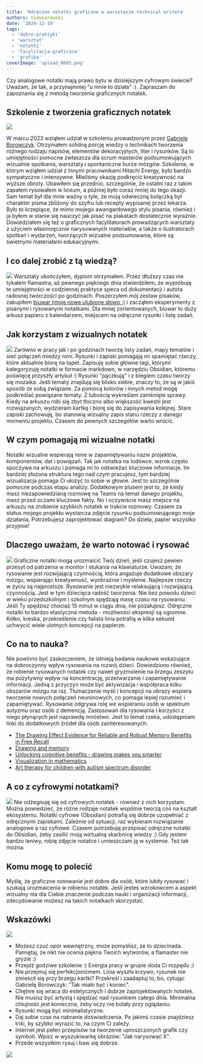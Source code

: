 ```yaml
---
title: 'Odręczne notatki graficzne w warsztacie technical writera'
authors: niewiarowski
date: '2024-12-19'
tags:
  - 'dobre-praktyki'
  - 'warsztat'
  - 'notatki'
  - 'facylitacja-graficzna'
  - 'grafika'
coverImage: 'upload_0085.png'
---
```


Czy analogowe notatki mają prawo bytu w dzisiejszym cyfrowym świecie? Uważam, że
tak, a przynajmniej "u mnie to działa" :). Zapraszam do zapoznania się z metodą
tworzenia graficznych notatek.

<!--truncate-->

## Szkolenie z tworzenia graficznych notatek

![](images/upload_0086.png)

W marcu 2023 wziąłem udział w szkoleniu prowadzonym przez
[Gabrielę Borowczyk](https://www.linkedin.com/in/gabriela-borowczyk-%E2%9C%8F-55558126/).
Otrzymałem solidną porcję wiedzy o technikach tworzenia różnego rodzaju napisów,
elementów dekoracyjnych, liter i rysunków. Są to umiejętności pomocne zwłaszcza
dla scrum masterów podsumowujących wizualnie spotkania, warsztaty i spontaniczne
burze mózgów. Szkolenie, w którym wziąłem udział z innymi pracownikami Hitachi
Energy, było bardzo sympatyczne i intensywne. Mieliśmy okazję podkręcić
kreatywność na wyższe obroty. Ubawiłem się przednio, szczególnie, że ostatni raz
z takim zapałem rysowałem w liceum, a później było coraz mniej do tego okazji.
Sam temat był dla mnie ważny o tyle, że moją odwieczną bolączką był charakter
pisma zbliżony do szyfru lub recepty wypisanej przez lekarza. Było to krzepiące,
że mimo mojego awangardowego stylu pisania, również i ja byłem w stanie się
nauczyć jak pisać na plakatach dostatecznie wyraźnie. Dowiedziałem się też o
graficznych facylitatorach prowadzących warsztaty z użyciem własnoręcznie
narysowanych materiałów, a także o ilustratorach spotkań i wydarzeń, tworzących
wizualne podsumowania, które są świetnymi materiałami edukacyjnymi.

## I co dalej zrobić z tą wiedzą?

![](images/upload_0087.png) Warsztaty ukończyłem, dyplom otrzymałem. Przez
dłuższy czas nie tykałem flamastra, aż pewnego pięknego dnia stwierdziłem, że
wypróbuję te umiejętności w codziennej praktyce speca od dokumentacji i autora
radosnej twórczości po godzinach. Poszerzyłem mój zestaw pisaków, zakupiłem
[biuwar (moje nowe ulubione słowo ;)](https://sjp.pwn.pl/slowniki/biuwar.html) i
zacząłem eksperymenty z pisanymi i rysowanymi notatkami. Dla mniej
zorientowanych, biuwar to duży arkusz papieru z kalendarzem, miejscem na
odręczne rysunki i listę zadań.

## Jak korzystam z wizualnych notatek

![](images/upload_0088.png) Zarówno w pracy jak i po godzinach tworzę listy
zadań, mapy tematów i sieć połączeń miedzy nimi. Rysunki i zapiski pomagają mi
spamiętać rzeczy, które aktualnie biorę na tapet. Zapisuję sobie główne tagi,
którymi kategoryzuję notatki w formacie markdown, w narzędziu Obsidian, któremu poświęcę
przyszły artykuł :) Rysunki "pączkują" i z biegiem czasu tworzy się mozaika.
Jeśli tematy znajdują się blisko siebie, znaczy to, że są w jakiś sposób ze sobą
związane. Za pomocą kolorów i innych metod mogę podkreślać powiązane tematy. Z
lubością wykreślam zamknięte sprawy. Kiedy na arkuszu robi się zbyt tłoczno albo
większość kwestii jest rozwiązanych, wydzieram kartkę i biorę się do zapisywania
kolejnej. Stare zapiski zachowuję, bo stanowią wizualny zapis stanu rzeczy z
danego momentu projektu. Czasem do pewnych szczegółów warto wrócić.

## W czym pomagają mi wizualne notatki

Notatki wizualne wspierają mnie w zapamiętywaniu nazw projektów, komponentów,
dat i powiązań. Tak jak notatka na lodówce, wzrok często spoczywa na arkuszu i
pomaga mi to odświeżać kluczowe informacje. Im bardziej złożona struktura tego
nad czym pracujesz, tym bardziej wizualizacja pomaga Ci ułożyć to sobie w
głowie. Jest to szczególnie pomocne podczas etapu analizy. Dodatkowym plusem
jest to, że kiedy masz niezapowiedzianą rozmowę na Teams na temat danego
projektu, masz przed oczami kluczowe fakty. No i oczywiście masz miejsce na
arkuszu na zrobienie szybkich notatek w trakcie rozmowy. Czasem za status mojego
projektu wystarcza zdjęcie rysunku podsumowującego moje działania. Potrzebujesz
zaprojektować diagram? Do dzieła, papier wszystko przyjmie!

## Dlaczego uważam, że warto notować i rysować

![](images/upload_0089.png) Graficzne notatki mogą urozmaicić Twój dzień, jeśli
czujesz pewien przesyt od patrzenia w monitor i stukania na klawiaturze. Uważam,
że rysowanie jest rozwijającą czynnością, która angażuje dodatkowe obszary
mózgu, wspierając kreatywność, wyobraźnie i myślenie. Najlepsze rzeczy w życiu
są najprostsze. Rysowanie jest niezwykle relaksującą i rozwijającą czynnością.
Jest w tym dziecięca radość tworzenia. Nie bez powodu dzieci w wieku
przedszkolnym i szkolnym spędzają masę czasu na rysowaniu. Jeśli Ty spędzisz
chociaż 15 minut w ciągu dnia, nie pożałujesz. Odręczne notatki to bardzo
elastyczna metoda - możliwości ekspresji są ogromne. Kółko, kreska,
przekreślenie czy falista linia potrafią w kilka sekund uchwycić wiele ulotnych
koncepcji na papierze.

## Co na to nauka?

Nie powinno być zaskoczeniem, że istnieją badania naukowe wskazujące na
dobroczynny wpływ rysowania na rozwój dzieci. Dowiedziono również, że robienie
rysowanych notatek czy nawet gryzmolenie na brzegu zeszytu ma pozytywny wpływ na
koncentrację, przetwarzanie i zapamiętywanie informacji. Jedną z przyczyn może
być aktywizacja i współpraca kilku obszarów mózgu na raz. Tłumaczenie myśli i
koncepcji na obrazy wspiera tworzenie nowych połączeń neuronowych, co pomaga
lepiej rozumieć i zapamiętywać. Rysowanie odgrywa rolę we wspieraniu osób w
spektrum autyzmu oraz osób z demencją. Zastosowań dla rysowania i korzyści z
niego płynących jest naprawdę mnóstwo. Jest to temat rzeka, udostępniam linki do
dodatkowych źródeł dla osób zainteresowanych:

- [The Drawing Effect Evidence for Reliable and Robust Memory Benefits in Free Recall](https://www.researchgate.net/publication/282658904_The_Drawing_Effect_Evidence_for_Reliable_and_Robust_Memory_Benefits_in_Free_Recall)
- [Drawing and memory](https://www.edutopia.org/article/science-drawing-and-memory)
- [Unlocking cognitive benefits - drawing makes you smarter](https://drawdrawing.com/unlocking-cognitive-benefits-does-drawing-make-you-smarter/)
- [Visualization in mathematics](https://www.edutopia.org/article/power-visualization-math)
- [Art therapy for children with autism spectrum disorder](https://www.neurologia.com.pl/artykul.php?a=1251)

## A co z cyfrowymi notatkami?

![](images/upload_0090.png) Nie odżegnuję się od cyfrowych notatek - również z
nich korzystam. Można powiedzieć, że różne rodzaje notatek wspólnie tworzą coś
na kształt ekosystemu. Notatki cyfrowe (Obsidian) potrafią się dobrze
uzupełniać z odręcznymi zapiskami. Zależnie od sytuacji, raz wybieram
rozwiązanie analogowe a raz cyfrowe. Czasem potrzebuję przepisać odręczne
notatki do Obsidian, żeby zasilić moją wirtualną skarbnicę wiedzy ;) Gdy jestem
bardzo leniwy, robię zdjęcie notatce i umieszczam ją w systemie. Też tak można.

## Komu mogę to polecić

Myślę, że graficzne notowanie jest dobre dla osób, które lubiły rysować i
szukają urozmaicenia w robieniu notatek. Jeśli jesteś wzrokowcem a aspekt
wizualny ma dla Ciebie znaczenie podczas nauki i organizacji informacji,
zdecydowanie możesz na takich notatkach skorzystać.

## Wskazówki

![](images/upload_0091.png)

- Możesz czuć opór wewnętrzny, może pomyślisz, że to dziecinada. Pamiętaj, że
  nikt nie ocenia piękna Twoich wytworów, a flamaster nie gryzie :)
- Przejdź godziwe szkolenie :) Energia pracy w grupie doda Ci rozpędu ;)
- Nie przejmuj się perfekcjonizmem. Linia wyszła krzywo, rysunek nie zmieścił
  się przy brzegu kartki? Przekreśl i zaadaptuj to, bo, cytując Gabrielę
  Borowczyk: "Tak miało być i koniec".
- Chętnie się wraca do estetycznych i dobrze zaprojektowanych notatek. Nie
  musisz być artystą i spędzać nad rysunkiem całego dnia. Minimalna chlujność
  jest konieczna, żeby oczy nie bolały przy oglądaniu.
- Rysunki mogą być minimalistyczne.
- Daj sobie czas na nabranie doświadczenia. Po jakimś czasie znajdziesz triki,
  by szybko wyrazić to, na czym Ci zależy.
- Internet jest pełen przepisów na tworzenie uproszczonych grafik czy symboli.
  Wpisz w wyszukiwarkę obrazów: "Jak narysować X".
- Przede wszystkim rysuj i baw się dobrze.

![](images/podziekowanie.png)

